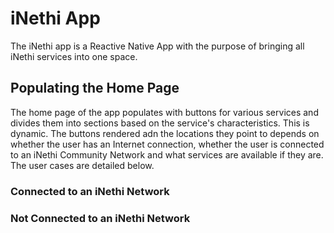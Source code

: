 # iNethi App
The iNethi app is a Reactive Native App with the purpose of bringing all iNethi services into one space.

## Populating the Home Page
The home page of the app populates with buttons for various services and divides them into sections based on the
service's characteristics. This is dynamic. The buttons rendered adn the locations they point to depends on whether the
user has an Internet connection, whether the user is connected to an iNethi Community Network and what services are 
available if they are. The user cases are detailed below.

### Connected to an iNethi Network

### Not Connected to an iNethi Network